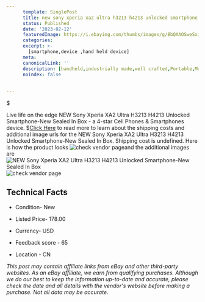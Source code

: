```yaml
---
      template: SinglePost
      title: new sony xperia xa2 ultra h3213 h4213 unlocked smartphone new sealed in box
      status: Published
      date: '2023-02-12'
      featuredImage: https://i.ebayimg.com/thumbs/images/g/BbQAAOSweSxi8P3g/s-l225.jpg
      categories: 
      excerpt: >-
        [smartphone,device ,hand held device]
      meta:
      canonicalLink: ''
      description: [handheld,industrially made,well crafted,Portable,Mobile,Compact,Convenient,Lightweight,Maneuverable,Man-portable,Miniature,Carriable,Hand-held,Light,Holdable,Transportable,Mobile device,Pocket-sized,On-the-go,Wireless,Cordless,Compact size,Convenient size, smartphone,device ,hand held device]
      noindex: false
      
        
---
```

$

Live life on the edge NEW Sony Xperia XA2 Ultra H3213 H4213 Unlocked Smartphone-New Sealed In Box - a 4-star Cell Phones & Smartphones device.
$[Click Here](https://www.ebay.com/itm/185530465788?hash=item2b327a3dfc%3Ag%3ABbQAAOSweSxi8P3g&mkevt=1&mkcid=1&mkrid=711-53200-19255-0&campid=%253CePNCampaignId%253E&customid=%253CreferenceId%253E&toolid=10049) to read more to learn about the shipping costs and additional image urls for the NEW Sony Xperia XA2 Ultra H3213 H4213 Unlocked Smartphone-New Sealed In Box. Shipping cost is undefined. Here is how the product looks ![check vendor page](https://i.ebayimg.com/thumbs/images/g/BbQAAOSweSxi8P3g/s-l225.jpg)and the additional images are![NEW Sony Xperia XA2 Ultra H3213 H4213 Unlocked Smartphone-New Sealed In Box](https://i.ebayimg.com/images/g/BbQAAOSweSxi8P3g/s-l500.jpg)![check vendor page](https://origin-galleryplus.ebayimg.com/ws/web/185530465788_2_0_1/225x225.jpg,https://origin-galleryplus.ebayimg.com/ws/web/185530465788_3_0_1/225x225.jpg,https://origin-galleryplus.ebayimg.com/ws/web/185530465788_4_0_1/225x225.jpg,https://origin-galleryplus.ebayimg.com/ws/web/185530465788_5_0_1/225x225.jpg,https://origin-galleryplus.ebayimg.com/ws/web/185530465788_6_0_1/225x225.jpg,https://origin-galleryplus.ebayimg.com/ws/web/185530465788_7_0_1/225x225.jpg,https://origin-galleryplus.ebayimg.com/ws/web/185530465788_8_0_1/225x225.jpg,https://origin-galleryplus.ebayimg.com/ws/web/185530465788_9_0_1/225x225.jpg,https://origin-galleryplus.ebayimg.com/ws/web/185530465788_10_0_1/225x225.jpg)



 ## Technical Facts 



     
      

 - Condition- New 


      

 - Listed Price- 178.00 


      

 - Currency- USD 


      

 - Feedback score - 65 


      

 - Location - CN 


      
      

 *_This post may contain affiliate links from eBay and other third-party websites. As an eBay affiliate, we earn from qualifying purchases. Although we do our best to keep the information up-to-date and accurate, please check the date and all details with the vendor's website before making a purchase. Not all data may be accurate._*






